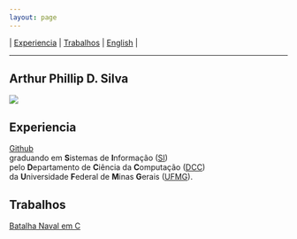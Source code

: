```yaml
---
layout: page
---
```

| [Experiencia](#experiencia) | [Trabalhos](#trabalhos) | [English](index-en.md) |
- - -

## **Art**hur **Phil**lip D. Silva

<img src="https://avatars2.githubusercontent.com/u/10052259?s=460&v=4">

## Experiencia
[Github](https://github.com/artphil7) </br>
graduando em **S**istemas de **I**nformação ([SI](http://dcc.ufmg.br/dcc/?q=pt-br/bsi)) </br>
pelo **D**epartamento de **C**iência da **C**omputação ([DCC](http://dcc.ufmg.br/dcc/)) </br>
da **U**niversidade **F**ederal de **M**inas **G**erais ([UFMG](https://www.ufmg.br/)).

## Trabalhos
[Batalha Naval em C](https://github.com/artphil7/naval_batle_game)
